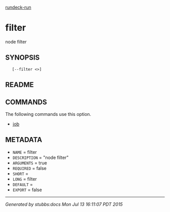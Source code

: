 [rundeck-run](../../index.html)

# filter

node filter

## SYNOPSIS

       [--filter <>]

## README



## COMMANDS

The following commands use this option.

* [job](../../commands/job/index.html)

## METADATA

* `NAME` = filter
* `DESCRIPTION` = "node filter"
* `ARGUMENTS` = true
* `REQUIRED` = false
* `SHORT` = 
* `LONG` = filter
* `DEFAULT` = 
* `EXPORT` = false

----

*Generated by stubbs:docs Mon Jul 13 16:11:07 PDT 2015*

